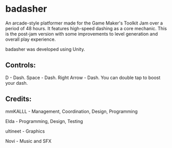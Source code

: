 # badasher

An arcade-style platformer made for the Game Maker's Toolkit Jam over a period of 48 hours. It features high-speed dashing as a core mechanic. This is the post-jam version with some improvements to level generation and overall play experience.

badasher was developed using Unity.

## Controls:

D - Dash.
Space - Dash.
Right Arrow - Dash.
You can double tap to boost your dash.

## Credits:

mmKALLL - Management, Coordination, Design, Programming

Elda - Programming, Design, Testing

ultineet - Graphics

Novi - Music and SFX
